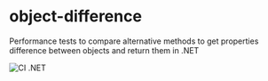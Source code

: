 # object-difference
Performance tests to compare alternative methods to get properties difference between objects and return them in .NET


![CI .NET](https://github.com/fernandezja/object-difference/workflows/CI%20.NET/badge.svg)